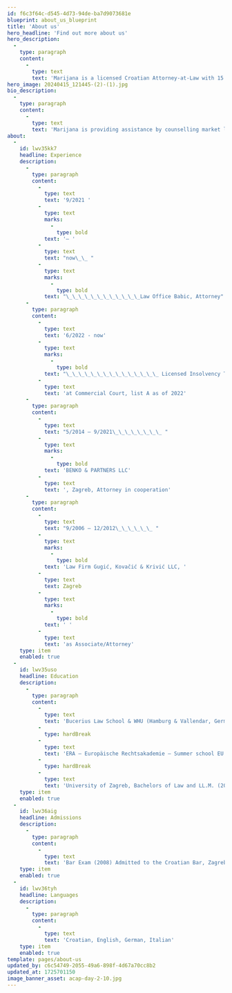 ```yaml
---
id: f6c3f64c-d545-4d73-94de-ba7d9073681e
blueprint: about_us_blueprint
title: 'About us'
hero_headline: 'Find out more about us'
hero_description:
  -
    type: paragraph
    content:
      -
        type: text
        text: 'Marijana is a licensed Croatian Attorney-at-Law with 15 years of professional legal experience in working with leading international law firms.'
hero_image: 20240415_121445-(2)-(1).jpg
bio_description:
  -
    type: paragraph
    content:
      -
        type: text
        text: 'Marijana is providing assistance by counselling market leaders and natural persons in all matters. She advises businesses in all aspects of statutory and corporate issues, compliance issues and regulatory, including due diligence, competition, day to day corporate issues. Also, general finance and tax issues, Employment contracts, Commercial contracts, Investment Agreements, SPA, SHA, company transformations, as well as in sectors such as E-Commerce Technologies, Privacy Policies, E-Commerce Agreements, confidentiality agreements and GDPR.'
about:
  -
    id: lwv35kk7
    headline: Experience
    description:
      -
        type: paragraph
        content:
          -
            type: text
            text: '9/2021 '
          -
            type: text
            marks:
              -
                type: bold
            text: '– '
          -
            type: text
            text: "now\_\_ "
          -
            type: text
            marks:
              -
                type: bold
            text: "\_\_\_\_\_\_\_\_\_\_\_\_Law Office Babic, Attorney"
      -
        type: paragraph
        content:
          -
            type: text
            text: '6/2022 - now'
          -
            type: text
            marks:
              -
                type: bold
            text: "\_\_\_\_\_\_\_\_\_\_\_\_\_\_\_ Licensed Insolvency Trustee "
          -
            type: text
            text: 'at Commercial Court, list A as of 2022'
      -
        type: paragraph
        content:
          -
            type: text
            text: "5/2014 – 9/2021\_\_\_\_\_\_\_\_ "
          -
            type: text
            marks:
              -
                type: bold
            text: 'BENKO & PARTNERS LLC'
          -
            type: text
            text: ', Zagreb, Attorney in cooperation'
      -
        type: paragraph
        content:
          -
            type: text
            text: "9/2006 – 12/2012\_\_\_\_\_\_ "
          -
            type: text
            marks:
              -
                type: bold
            text: 'Law Firm Gugić, Kovačić & Krivić LLC, '
          -
            type: text
            text: Zagreb
          -
            type: text
            marks:
              -
                type: bold
            text: ' '
          -
            type: text
            text: 'as Associate/Attorney'
    type: item
    enabled: true
  -
    id: lwv35uso
    headline: Education
    description:
      -
        type: paragraph
        content:
          -
            type: text
            text: 'Bucerius Law School & WHU (Hamburg & Vallendar, Germany), Master of Law and Business, MLB (2013)'
          -
            type: hardBreak
          -
            type: text
            text: 'ERA – Europäische Rechtsakademie – Summer school EU Law (2011)'
          -
            type: hardBreak
          -
            type: text
            text: 'University of Zagreb, Bachelors of Law and LL.M. (2006)'
    type: item
    enabled: true
  -
    id: lwv36aig
    headline: Admissions
    description:
      -
        type: paragraph
        content:
          -
            type: text
            text: 'Bar Exam (2008) Admitted to the Croatian Bar, Zagreb (2010)'
    type: item
    enabled: true
  -
    id: lwv36tyh
    headline: Languages
    description:
      -
        type: paragraph
        content:
          -
            type: text
            text: 'Croatian, English, German, Italian'
    type: item
    enabled: true
template: pages/about-us
updated_by: c6c54749-2055-49a6-898f-4d67a70cc8b2
updated_at: 1725701150
image_banner_asset: acap-day-2-10.jpg
---
```

